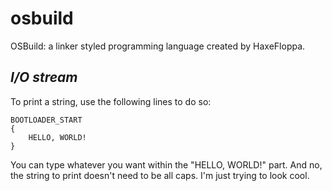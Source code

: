 # osbuild
OSBuild: a linker styled programming language created by HaxeFloppa.

<h2><i><b>I/O stream</b></i></h2>
To print a string, use the following lines to do so:

    BOOTLOADER_START
    {
        HELLO, WORLD!
    }
You can type whatever you want within the "HELLO, WORLD!" part. And no, the string to print doesn't need to be all caps. I'm just trying to look cool.
